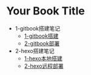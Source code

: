 # Your Book Title

- 1-gitbook搭建笔记
  * [1-gitbook搭建](1-gitbook搭建笔记/1-gitbook搭建.md)
  * [2-gitbook部署](1-gitbook搭建笔记/2-gitbook部署.md)
- 2-hexo搭建笔记
  * [1-hexo本地搭建](2-hexo搭建笔记/1-hexo本地搭建.md)
  * [2-hexo远程部署](2-hexo搭建笔记/2-hexo远程部署.md)

